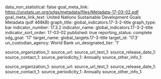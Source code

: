data_non_statistical: false
goal_meta_link: https://unstats.un.org/sdgs/metadata/files/Metadata-17-03-02.pdf
goal_meta_link_text: United Nations Sustainable Development Goals Metadata (pdf 468kB)
graph_title: global_indicators.17-3-2-title
graph_type: bar
indicator_number: 17.3.2
indicator_name: global_indicators.17-3-2-title
indicator_sort_order: 17-03-02
published: true
reporting_status: complete
sdg_goal: '17'
target_name: global_targets.17-3-title
target_id: '17.3'
un_custodian_agency: World Bank
un_designated_tier: '1'

source_organization_1: 
source_url: 
source_url_text_1: 
source_release_date_1: 
source_contact_1: 
source_periodicity_1: Annually
source_other_info_1: 

source_organization_1: 
source_url: 
source_url_text_1: 
source_release_date_1: 
source_contact_1: 
source_periodicity_1: Annually
source_other_info_1: 
